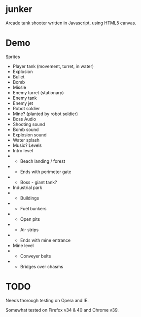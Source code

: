 junker
======

Arcade tank shooter written in Javascript, using HTML5 canvas.

Demo
====

Sprites
* Player tank (movement, turret, in water)
* Explosion
* Bullet
* Bomb
* Missle
* Enemy turret (stationary)
* Enemy tank
* Enemy jet
* Robot soldier
* Mine? (planted by robot soldier)
* Boss
Audio
* Shooting sound
* Bomb sound
* Explosion sound
* Water splash
* Music?
Levels
* Intro level
* * Beach landing / forest
* * Ends with perimeter gate
* * Boss - giant tank?
* Industrial park
* * Buildings
* * Fuel bunkers
* * Open pits
* * Air strips
* * Ends with mine entrance
* Mine level
* * Conveyer belts
* * Bridges over chasms

TODO
====

Needs thorough testing on Opera and IE. 

Somewhat tested on Firefox v34 & 40 and Chrome v39.

